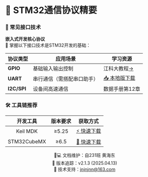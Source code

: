 # 📡 STM32通信协议精要

### 🔌 常见接口技术
**嵌入式开发核心协议**  
🚀 掌握以下接口技术是STM32开发的基础：

| 协议类型       | 应用场景                     | 学习资源                  |
|----------------|------------------------------|---------------------------|
| **GPIO**       | 基础输入输出控制             | 江科大教程[→](#)          |
| **UART**       | 串行通信（需搭配串口助手）   | [📥 本地版下载](#)         |
| **I2C/SPI**    | 设备间高速通信               | 数据手册第12章            |


### 🛠 工具链推荐
开发工具 | 版本要求 | 获取方式
:---:|:---:|:---:
Keil MDK | ≥5.25 | [⚡ 快速下载](https://www.eica.fun/download/Keil5.html)
STM32CubeMX | ≥6.5 | [🌟 快速下载]([#](https://www.eica.fun/download/STM32.html))

<p align="center">
👨💻 文档维护：自231班 黄海东<br/>
📅 版本追踪：v2.1.3 (2025.04.13)<br/>
📧 技术支持：<a href="mailto:jnjnjnn@163.com">jnjnjnn@163.com</a>
</p>